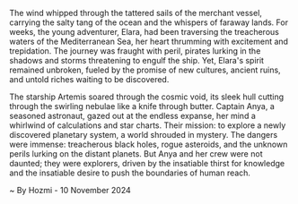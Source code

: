 
The wind whipped through the tattered sails of the merchant vessel, carrying the salty tang of the ocean and the whispers of faraway lands. For weeks, the young adventurer, Elara, had been traversing the treacherous waters of the Mediterranean Sea, her heart thrumming with excitement and trepidation. The journey was fraught with peril, pirates lurking in the shadows and storms threatening to engulf the ship. Yet, Elara's spirit remained unbroken, fueled by the promise of new cultures, ancient ruins, and untold riches waiting to be discovered.

The starship Artemis soared through the cosmic void, its sleek hull cutting through the swirling nebulae like a knife through butter. Captain Anya, a seasoned astronaut, gazed out at the endless expanse, her mind a whirlwind of calculations and star charts. Their mission: to explore a newly discovered planetary system, a world shrouded in mystery. The dangers were immense: treacherous black holes, rogue asteroids, and the unknown perils lurking on the distant planets. But Anya and her crew were not daunted; they were explorers, driven by the insatiable thirst for knowledge and the insatiable desire to push the boundaries of human reach. 

~ By Hozmi - 10 November 2024
